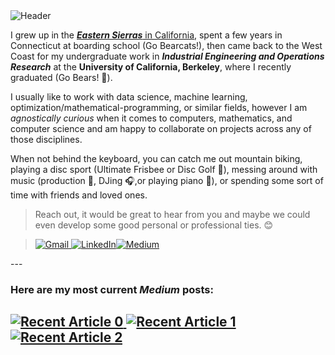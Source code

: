 <img alt="Header" src="favicon.ico">

I grew up in the [***Eastern Sierras***  in California](https://goo.gl/maps/LGFQESQJ6krn6SzM6), spent a few years in Connecticut at boarding school (Go Bearcats!), then came back to the West Coast for my undergraduate work in ***Industrial Engineering and Operations Research*** at the **University of California, Berkeley**, where I recently graduated (Go Bears! 🐻).

I usually like to work with data science, machine learning, optimization/mathematical-programming, or similar fields, however I am *agnostically curious* when it comes to computers, mathematics, and computer science and am happy to collaborate on projects across any of those disciplines. 

When not behind the keyboard, you can catch me out mountain biking, playing a disc sport (Ultimate Frisbee or Disc Golf 🥏), messing around with music (production 🎼, DJing 🎧,or playing piano 🎹), or spending some sort of time with friends and loved ones. 

 > Reach out, it would be great to hear from you and maybe we could even develop some good personal or professional ties. 😊

>  <a href="mailto:saied.alimoradi@gmail.com"> <img alt="Gmail" src="https://img.shields.io/badge/Gmail-%23EA4335?style=flat&logo=gmail&labelColor=%23EA4335"/> </a><a href="https://www.linkedin.com/in/saied-alimoradi-197015171/" target="_blank"><img alt="LinkedIn" src="https://img.shields.io/badge/linkedin-%230077B5.svg?&style=for-the-badge&logo=linkedin&logoColor=white" /></a><a href="https://medium.com/@saied.alimoradi" target="_blank"><img alt="Medium" src="https://img.shields.io/badge/medium-%2312100E.svg?&style=for-the-badge&logo=medium&logoColor=white" /></a>
</p>
---

### Here are my most current ***Medium*** posts:

<a target="_blank" href="https://github-readme-medium-recent-article.vercel.app/medium/@saied.alimoradi/0"><img src="https://github-readme-medium-recent-article.vercel.app/medium/@saied.alimoradi/0" alt="Recent Article 0">
<a target="_blank" href="https://github-readme-medium-recent-article.vercel.app/medium/@saied.alimoradi/1"><img src="https://github-readme-medium-recent-article.vercel.app/medium/@saied.alimoradi/1" alt="Recent Article 1">
<a target="_blank" href="https://github-readme-medium-recent-article.vercel.app/medium/@saied.alimoradih/2"><img src="https://github-readme-medium-recent-article.vercel.app/medium/@saied.alimoradi/2" alt="Recent Article 2">
---
